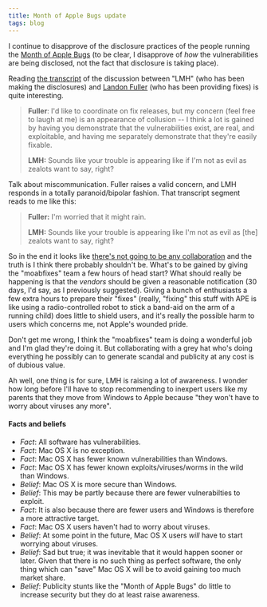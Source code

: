 ```yaml
---
title: Month of Apple Bugs update
tags: blog
---
```


I continue to disapprove of the disclosure practices of the people running the [Month of Apple Bugs](http://www.wincent.com/a/about/wincent/weblog/archives/2007/01/month_of_apple.php) (to be clear, I disapprove of _how_ the vulnerabilities are being disclosed, not the fact that disclosure is taking place).

Reading [the transcript](http://projects.info-pull.com/moab/bug-files/landonf_bikemonkey.org-2007-01-07.html) of the discussion between "LMH" (who has been making the disclosures) and [Landon Fuller](http://landonf.bikemonkey.org/) (who has been providing fixes) is quite interesting.

> **Fuller**: I'd like to coordinate on fix releases, but my concern (feel free to laugh at me) is an appearance of collusion -- I think a lot is gained by having you demonstrate that the vulnerabilities exist, are real, and exploitable, and having me separately demonstrate that they're easily fixable.
>
> **LMH:** Sounds like your trouble is appearing like if I'm not as evil as zealots want to say, right?

Talk about miscommunication. Fuller raises a valid concern, and LMH responds in a totally paranoid/bipolar fashion. That transcript segment reads to me like this:

> **Fuller:** I'm worried that it might rain.
>
> **LMH:** Sounds like your trouble is appearing like I'm not as evil as \[the\] zealots want to say, right?

So in the end it looks like [there's not going to be any collaboration](http://groups-beta.google.com/group/moabfixes/browse_thread/thread/cf7fd155e01de2a4) and the truth is I think there probably shouldn't be. What's to be gained by giving the "moabfixes" team a few hours of head start? What should really be happening is that the _vendors_ should be given a reasonable notification (30 days, I'd say, as I previously suggested). Giving a bunch of enthusiasts a few extra hours to prepare their "fixes" (really, "fixing" this stuff with APE is like using a radio-controlled robot to stick a band-aid on the arm of a running child) does little to shield users, and it's really the possible harm to users which concerns me, not Apple's wounded pride.

Don't get me wrong, I think the "moabfixes" team is doing a wonderful job and I'm glad they're doing it. But collaborating with a grey hat who's doing everything he possibly can to generate scandal and publicity at any cost is of dubious value.

Ah well, one thing is for sure, LMH is raising a lot of awareness. I wonder how long before I'll have to stop recommending to inexpert users like my parents that they move from Windows to Apple because "they won't have to worry about viruses any more".

#### Facts and beliefs

-   _Fact_: All software has vulnerabilities.
-   _Fact_: Mac OS X is no exception.
-   _Fact_: Mac OS X has fewer known vulnerabilities than Windows.
-   _Fact_: Mac OS X has fewer known exploits/viruses/worms in the wild than Windows.
-   _Belief_: Mac OS X is more secure than Windows.
-   _Belief_: This may be partly because there are fewer vulnerabilties to exploit.
-   _Fact_: It is also because there are fewer users and Windows is therefore a more attractive target.
-   _Fact_: Mac OS X users haven't had to worry about viruses.
-   _Belief_: At some point in the future, Mac OS X users _will_ have to start worrying about viruses.
-   _Belief_: Sad but true; it was inevitable that it would happen sooner or later. Given that there is no such thing as perfect software, the only thing which can "save" Mac OS X will be to avoid gaining too much market share.
-   _Belief_: Publicity stunts like the "Month of Apple Bugs" do little to increase security but they do at least raise awareness.
